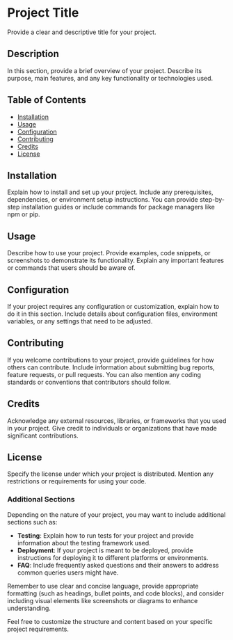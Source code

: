 # Project Title

Provide a clear and descriptive title for your project.

## Description

In this section, provide a brief overview of your project. Describe its purpose, main features, and any key functionality or technologies used.

## Table of Contents

- [Installation](#installation)
- [Usage](#usage)
- [Configuration](#configuration)
- [Contributing](#contributing)
- [Credits](#credits)
- [License](#license)

## Installation

Explain how to install and set up your project. Include any prerequisites, dependencies, or environment setup instructions. You can provide step-by-step installation guides or include commands for package managers like npm or pip.

## Usage

Describe how to use your project. Provide examples, code snippets, or screenshots to demonstrate its functionality. Explain any important features or commands that users should be aware of.

## Configuration

If your project requires any configuration or customization, explain how to do it in this section. Include details about configuration files, environment variables, or any settings that need to be adjusted.

## Contributing

If you welcome contributions to your project, provide guidelines for how others can contribute. Include information about submitting bug reports, feature requests, or pull requests. You can also mention any coding standards or conventions that contributors should follow.

## Credits

Acknowledge any external resources, libraries, or frameworks that you used in your project. Give credit to individuals or organizations that have made significant contributions.

## License

Specify the license under which your project is distributed. Mention any restrictions or requirements for using your code.

### Additional Sections

Depending on the nature of your project, you may want to include additional sections such as:

- **Testing**: Explain how to run tests for your project and provide information about the testing framework used.
- **Deployment**: If your project is meant to be deployed, provide instructions for deploying it to different platforms or environments.
- **FAQ**: Include frequently asked questions and their answers to address common queries users might have.

Remember to use clear and concise language, provide appropriate formatting (such as headings, bullet points, and code blocks), and consider including visual elements like screenshots or diagrams to enhance understanding.

Feel free to customize the structure and content based on your specific project requirements.

